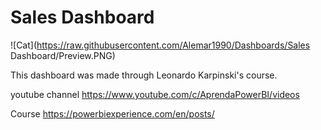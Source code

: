 # Sales Dashboard

![Cat](https://raw.githubusercontent.com/Alemar1990/Dashboards/Sales Dashboard/Preview.PNG)

This dashboard was made through Leonardo Karpinski's course.

youtube channel https://www.youtube.com/c/AprendaPowerBI/videos

Course https://powerbiexperience.com/en/posts/  


